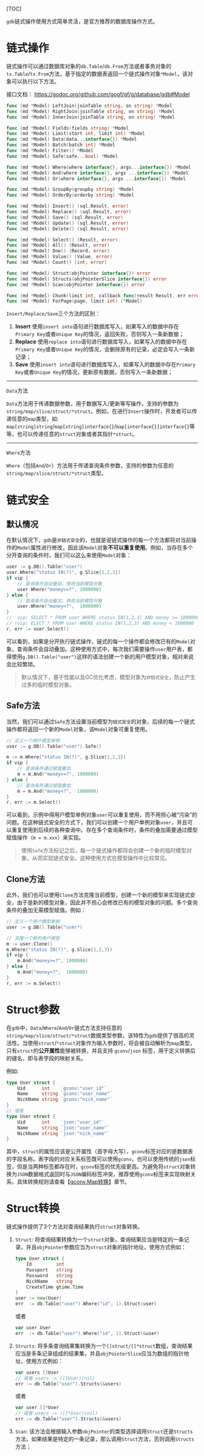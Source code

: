 
[TOC]

`gdb`链式操作使用方式简单灵活，是官方推荐的数据库操作方式。

# 链式操作

链式操作可以通过数据库对象的```db.Table```/```db.From```方法或者事务对象的```tx.Table```/```tx.From```方法，基于指定的数据表返回一个链式操作对象```*Model```，该对象可以执行以下方法。

接口文档：
https://godoc.org/github.com/gogf/gf/g/database/gdb#Model

```go
func (md *Model) LeftJoin(joinTable string, on string) *Model
func (md *Model) RightJoin(joinTable string, on string) *Model
func (md *Model) InnerJoin(joinTable string, on string) *Model

func (md *Model) Fields(fields string) *Model
func (md *Model) Limit(start int, limit int) *Model
func (md *Model) Data(data...interface{}) *Model
func (md *Model) Batch(batch int) *Model
func (md *Model) Filter() *Model
func (md *Model) Safe(safe...bool) *Model

func (md *Model) Where(where interface{}, args...interface{}) *Model
func (md *Model) And(where interface{}, args ...interface{}) *Model
func (md *Model) Or(where interface{}, args ...interface{}) *Model

func (md *Model) GroupBy(groupby string) *Model
func (md *Model) OrderBy(orderby string) *Model

func (md *Model) Insert() (sql.Result, error)
func (md *Model) Replace() (sql.Result, error)
func (md *Model) Save() (sql.Result, error)
func (md *Model) Update() (sql.Result, error)
func (md *Model) Delete() (sql.Result, error)

func (md *Model) Select() (Result, error)
func (md *Model) All() (Result, error)
func (md *Model) One() (Record, error)
func (md *Model) Value() (Value, error)
func (md *Model) Count() (int, error)

func (md *Model) Struct(objPointer interface{}) error
func (md *Model) Structs(objPointerSlice interface{}) error
func (md *Model) Scan(objPointer interface{}) error

func (md *Model) Chunk(limit int, callback func(result Result, err error) bool)
func (md *Model) ForPage(page, limit int) (*Model)
```

`Insert/Replace/Save`三个方法的区别：
1. **Insert**
	使用```insert into```语句进行数据库写入，如果写入的数据中存在`Primary Key`或者`Unique Key`的情况，返回失败，否则写入一条新数据；
3. **Replace**
	使用```replace into```语句进行数据库写入，如果写入的数据中存在`Primary Key`或者`Unique Key`的情况，会删除原有的记录，必定会写入一条新记录；
5. **Save**
	使用```insert into```语句进行数据库写入，如果写入的数据中存在`Primary Key`或者`Unique Key`的情况，更新原有数据，否则写入一条新数据；

<hr>

`Data`方法

`Data`方法用于传递数据参数，用于数据写入/更新等写操作，支持的参数为`string/map/slice/struct/*struct`。例如，在进行`Insert`操作时，开发者可以传递任意的`map`类型，如: `map[string]string`/`map[string]interface{}`/`map[interface{}]interface{}`等等，也可以传递任意的`struct`对象或者其指针`*struct`。

<hr>

`Where`方法

`Where`（包括`And`/`Or`）方法用于传递查询条件参数，支持的参数为任意的`string/map/slice/struct/*struct`类型。

# 链式安全

## 默认情况
在默认情况下，`gdb`是`非链式安全`的，也就是说链式操作的每一个方法都将对当前操作的`Model`属性进行修改，因此该`Model`对象**不可以重复使用**。例如，当存在多个分开查询的条件时，我们可以这么来使用`Model`对象：
```go
user := g.DB().Table("user")
user.Where("status IN(?)", g.Slice{1,2,3})
if vip {
    // 查询条件自动叠加，修改当前模型对象
    user.Where("money>=?", 1000000)
} else {
    // 查询条件自动叠加，修改当前模型对象
    user.Where("money<?",  1000000)
}
//  vip: SELECT * FROM user WHERE status IN(1,2,3) AND money >= 1000000
// !vip: ELECT * FROM user WHERE status IN(1,2,3) AND money < 1000000
r, err := user.Select()
```
可以看到，如果是分开执行链式操作，链式的每一个操作都会修改已有的`Model`对象，查询条件会自动叠加。这种使用方式中，每次我们需要操作`user`用户表，都得使用`g.DB().Table("user")`这样的语法创建一个新的用户模型对象，相对来说会比较繁琐。

> 默认情况下，基于性能以及GC优化考虑，模型对象为`非链式安全`，防止产生过多的临时模型对象。

## Safe方法

当然，我们可以通过`Safe`方法设置当前模型为`链式安全`的对象，后续的每一个链式操作都将返回一个新的`Model`对象，该`Model`对象可重复使用。
```go
// 定义一个用户模型单例
user := g.DB().Table("user").Safe()
```
```go
m := m.Where("status IN(?)", g.Slice{1,2,3})
if vip {
    // 查询条件通过赋值叠加
    m = m.And("money>=?", 1000000)
} else {
    // 查询条件通过赋值叠加
    m = m.And("money<?",  1000000)
}
r, err := m.Select()
```
可以看到，示例中得用户模型单例对象`user`可以重复使用，而不用担心被“污染”的问题。在这种链式安全的方式下，我们可以创建一个用户单例对象`user`，并且可以重复使用到后续的各种查询中。存在多个查询条件时，条件的叠加需要通过模型赋值操作（`m = m.xxx`）来实现。

> 使用`Safe`方法标记之后，每一个链式操作都将会创建一个新的临时模型对象，从而实现链式安全。这种使用方式在模型操作中比较常见。

## Clone方法

此外，我们也可以使用`Clone`方法克隆当前模型，创建一个新的模型来实现链式安全，由于是新的模型对象，因此并不担心会修改已有的模型对象的问题。多个查询条件的叠加无需模型赋值。例如：
```go
// 定义一个用户模型单例
user := g.DB().Table("user")
```

```go
// 克隆一个新的用户模型
m := user.Clone()
m.Where("status IN(?)", g.Slice{1,2,3})
if vip {
    m.And("money>=?", 1000000)
} else {
    m.And("money<?",  1000000)
}
r, err := m.Select()
```



# Struct参数

在`gdb`中，`Data`/`Where`/`And`/`Or`链式方法支持任意的`string/map/slice/struct/*struct`数据类型参数，该特性为`gdb`提供了很高的灵活性。当使用`struct`/`*struct`对象作为输入参数时，将会被自动解析为`map`类型，只有`struct`的**公开属性**能够被转换，并且支持 `gconv`/`json` 标签，用于定义转换后的键名，即与表字段的映射关系。

例如:
```go
type User struct {
    Uid      int    `gconv:"user_id"`
    Name     string `gconv:"user_name"`
    NickName string `gconv:"nick_name"`
}
// 或者
type User struct {
    Uid      int    `json:"user_id"`
    Name     string `json:"user_name"`
    NickName string `json:"nick_name"`
}
```
其中，`struct`的属性应该是公开属性（首字母大写），`gconv`标签对应的是数据表的字段名称。表字段的对应关系标签既可以使用`gconv`，也可以使用传统的`json`标签，但是当两种标签都存在时，`gconv`标签的优先级更高。为避免将`struct`对象转换为`JSON`数据格式返回时与`JSON`编码标签冲突，推荐使用`gconv`标签来实现映射关系。具体转换规则请查看【[gconv.Map转换](util/gconv/map.md)】章节。

# Struct转换

链式操作提供了3个方法对查询结果执行`struct`对象转换。
1. `Struct`: 将查询结果转换为一个`struct`对象，查询结果应当是特定的一条记录，并且`objPointer`参数应当为`struct`对象的指针地址，使用方式例如：
    ```go
    type User struct {
        Id         int
        Passport   string
        Password   string
        NickName   string
        CreateTime gtime.Time
    }
    user := new(User)
    err  := db.Table("user").Where("id", 1).Struct(user)
    ```
    或者
    ```go
    var user User
    err  := db.Table("user").Where("id", 1).Struct(&user)
    ```
1. `Structs`: 将多条查询结果集转换为一个`[]struct/[]*struct`数组，查询结果应当是多条记录组成的结果集，并且`objPointerSlice`应当为数组的指针地址，使用方式例如：
    ```go
    var users []User
    // 或者 users := ([]User)(nil)
    err := db.Table("user").Structs(&users)
    ```
    或者
    ```go
    var user []*User
    // 或者 users := ([]*User)(nil)
    err := db.Table("user").Structs(&users)
    ```
1. `Scan`: 该方法会根据输入参数`objPointer`的类型选择调用`Struct`还是`Structs`方法，如果结果是特定的一条记录，那么调用`Struct`方法，否则调用`Structs`方法；

